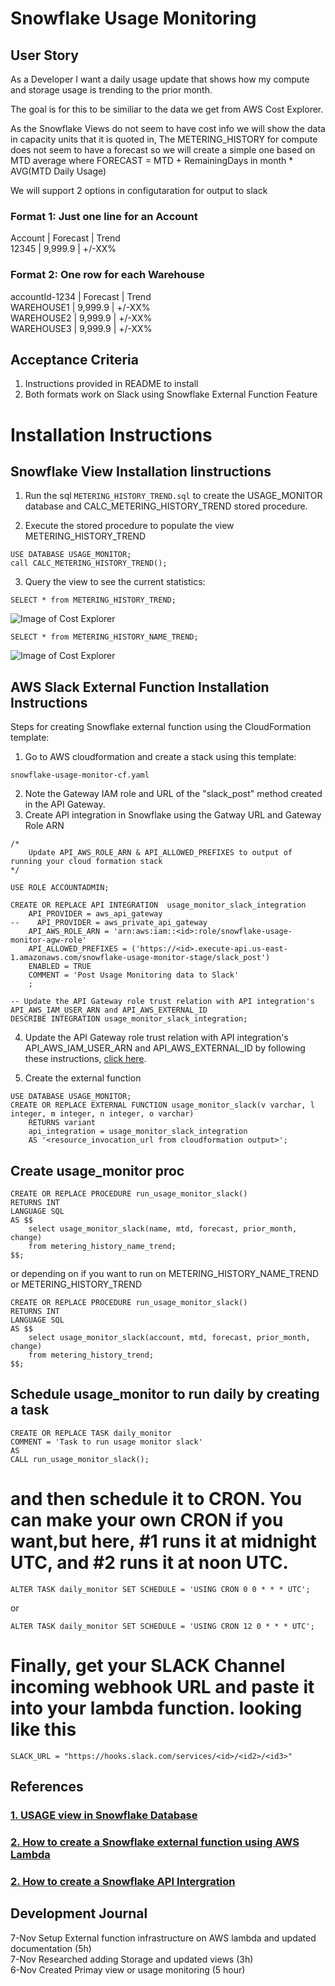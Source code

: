 # Snowflake Usage Monitoring
## User Story
As a Developer I want a daily usage update that shows how my compute and storage usage is trending to the prior month.

The goal is for this to be similiar to the data we get from AWS Cost Explorer.  

As the Snowflake Views do not seem to have cost info we will show the data in capacity units that it is quoted in,
The METERING_HISTORY for compute does not seem to have a forecast so we will create a simple one based on MTD average where 
	FORECAST = MTD + RemainingDays in month * AVG(MTD Daily Usage)

We will support 2 options in configutaration for output to slack

### Format 1: Just one line for an Account

Account | Forecast |  Trend<BR>
12345   | 9,999.9  |  +/-XX%

### Format 2: One row for each Warehouse
accountId-1234    | Forecast |  Trend<BR>
WAREHOUSE1     | 9,999.9  |  +/-XX%<BR>
WAREHOUSE2     | 9,999.9  |  +/-XX%<BR>
WAREHOUSE3     | 9,999.9  |  +/-XX%<BR>


## Acceptance Criteria
1. Instructions provided in README to install
2. Both formats work on Slack using Snowflake External Function Feature


# Installation Instructions

## Snowflake View Installation Iinstructions
1. Run the sql `METERING_HISTORY_TREND.sql` to create the USAGE_MONITOR database and CALC_METERING_HISTORY_TREND stored procedure.

2. Execute the stored procedure to populate the view METERING_HISTORY_TREND
```
USE DATABASE USAGE_MONITOR; 
call CALC_METERING_HISTORY_TREND();
```

3. Query the view to see the current statistics: 
```
SELECT * from METERING_HISTORY_TREND;
```
![Image of Cost Explorer](https://github.com/jimzucker/snowflake-usage-monitor/blob/main/images/METRIC_HISTORY_TREND.png)

```
SELECT * from METERING_HISTORY_NAME_TREND;
```
![Image of Cost Explorer](https://github.com/jimzucker/snowflake-usage-monitor/blob/main/images/METRIC_HISTORY_NAME_TREND.png)





## AWS Slack External Function Installation Instructions
Steps for creating Snowflake external function using the CloudFormation template:

1. Go to AWS cloudformation and create a stack using this template:
```
snowflake-usage-monitor-cf.yaml
```
2. Note the Gateway IAM role and URL of the "slack_post" method created in the API Gateway.
3. Create API integration in Snowflake using the Gatway URL and Gateway Role ARN

```
/*
    Update API_AWS_ROLE_ARN & API_ALLOWED_PREFIXES to output of running your cloud formation stack
*/

USE ROLE ACCOUNTADMIN;

CREATE OR REPLACE API INTEGRATION  usage_monitor_slack_integration
    API_PROVIDER = aws_api_gateway
--    API_PROVIDER = aws_private_api_gateway 
    API_AWS_ROLE_ARN = 'arn:aws:iam::<id>:role/snowflake-usage-monitor-agw-role'
    API_ALLOWED_PREFIXES = ('https://<id>.execute-api.us-east-1.amazonaws.com/snowflake-usage-monitor-stage/slack_post')
    ENABLED = TRUE
    COMMENT = 'Post Usage Monitoring data to Slack'
    ;

-- Update the API Gateway role trust relation with API integration's API_AWS_IAM_USER_ARN and API_AWS_EXTERNAL_ID
DESCRIBE INTEGRATION usage_monitor_slack_integration;
```

4. Update the API Gateway role trust relation with API integration's API_AWS_IAM_USER_ARN and API_AWS_EXTERNAL_ID by following these instructions, [click here](https://docs.snowflake.com/en/sql-reference/external-functions-creating-aws-common-api-integration-proxy-link.html).

5. Create the external function
```
USE DATABASE USAGE_MONITOR;
CREATE OR REPLACE EXTERNAL FUNCTION usage_monitor_slack(v varchar, l integer, m integer, n integer, o varchar)
    RETURNS variant
    api_integration = usage_monitor_slack_integration
    AS '<resource_invocation_url from cloudformation output>';
```


## Create usage_monitor proc 
```
CREATE OR REPLACE PROCEDURE run_usage_monitor_slack()
RETURNS INT
LANGUAGE SQL
AS $$
    select usage_monitor_slack(name, mtd, forecast, prior_month, change) 
    from metering_history_name_trend;
$$;
```
or depending on if you want to run on METERING_HISTORY_NAME_TREND or METERING_HISTORY_TREND
```
CREATE OR REPLACE PROCEDURE run_usage_monitor_slack()
RETURNS INT
LANGUAGE SQL
AS $$
    select usage_monitor_slack(account, mtd, forecast, prior_month, change) 
    from metering_history_trend;
$$;
```

## Schedule usage_monitor to run daily by creating a task
```
CREATE OR REPLACE TASK daily_monitor
COMMENT = 'Task to run usage monitor slack'
AS
CALL run_usage_monitor_slack();

```

# and then schedule it to CRON. You can make your own CRON if you want,but here,  #1 runs it at midnight UTC, and #2 runs it at noon UTC.
```
ALTER TASK daily_monitor SET SCHEDULE = 'USING CRON 0 0 * * * UTC';
```
or
```
ALTER TASK daily_monitor SET SCHEDULE = 'USING CRON 12 0 * * * UTC';
```

# Finally, get your SLACK Channel incoming webhook URL and paste it into your lambda function. looking like this
```
SLACK_URL = "https://hooks.slack.com/services/<id>/<id2>/<id3>"
```

## References

### [1. USAGE view in Snowflake Database](https://docs.snowflake.com/en/sql-reference/account-usage.html)

###	 [2. How to create a Snowflake external function using AWS Lambda](https://docs.snowflake.com/en/sql-reference/external-functions-creating-aws-template.html)

###	 [2. How to create a Snowflake API Intergration](https://docs.snowflake.com/en/sql-reference/sql/create-api-integration.html)



## Development Journal
7-Nov Setup External function infrastructure on AWS lambda and updated documentation (5h)<br>
7-Nov Researched adding Storage and updated views (3h)<br>
6-Nov Created Primay view or usage monitoring (5 hour)<br>
